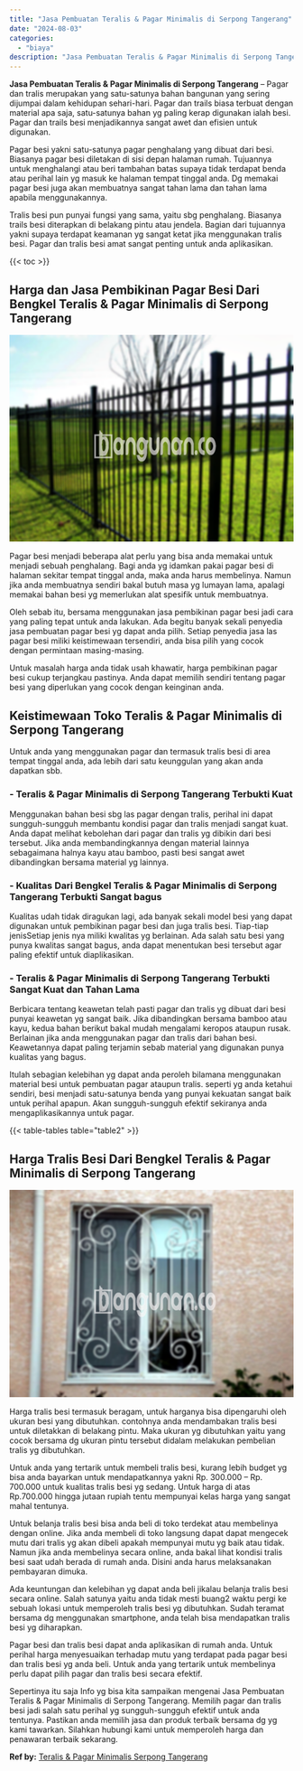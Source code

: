 ```yaml
---
title: "Jasa Pembuatan Teralis & Pagar Minimalis di Serpong Tangerang"
date: "2024-08-03"
categories: 
  - "biaya"
description: "Jasa Pembuatan Teralis & Pagar Minimalis di Serpong Tangerang. Sepertinya itu saja Info yg bisa kita sampaikan mengenai Jasa Pembuatan Teralis & Pagar Minima..."
---
```


**Jasa Pembuatan Teralis & Pagar Minimalis di Serpong Tangerang** – Pagar dan tralis merupakan yang satu-satunya bahan bangunan yang sering dijumpai dalam kehidupan sehari-hari. Pagar dan trails biasa terbuat dengan material apa saja, satu-satunya bahan yg paling kerap digunakan ialah besi. Pagar dan trails besi menjadikannya sangat awet dan efisien untuk digunakan.

Pagar besi yakni satu-satunya pagar penghalang yang dibuat dari besi. Biasanya pagar besi diletakan di sisi depan halaman rumah. Tujuannya untuk menghalangi atau beri tambahan batas supaya tidak terdapat benda atau perihal lain yg masuk ke halaman tempat tinggal anda. Dg memakai pagar besi juga akan membuatnya sangat tahan lama dan tahan lama apabila menggunakannya.

Tralis besi pun punyai fungsi yang sama, yaitu sbg penghalang. Biasanya trails besi diterapkan di belakang pintu atau jendela. Bagian dari tujuannya yakni supaya terdapat keamanan yg sangat ketat jika menggunakan tralis besi. Pagar dan tralis besi amat sangat penting untuk anda aplikasikan.

{{< toc >}}

## Harga dan Jasa Pembikinan Pagar Besi Dari Bengkel Teralis & Pagar Minimalis di Serpong Tangerang

![Jasa Pembuatan Teralis & Pagar Minimalis di Serpong Tangerang](/images/pagar-minimalis-murah-24.png)

Pagar besi menjadi beberapa alat perlu yang bisa anda memakai untuk menjadi sebuah penghalang. Bagi anda yg idamkan pakai pagar besi di halaman sekitar tempat tinggal anda, maka anda harus membelinya. Namun jika anda membuatnya sendiri bakal butuh masa yg lumayan lama, apalagi memakai bahan besi yg memerlukan alat spesifik untuk membuatnya.

Oleh sebab itu, bersama menggunakan jasa pembikinan pagar besi jadi cara yang paling tepat untuk anda lakukan. Ada begitu banyak sekali penyedia jasa pembuatan pagar besi yg dapat anda pilih. Setiap penyedia jasa las pagar besi miliki keistimewaan tersendiri, anda bisa pilih yang cocok dengan permintaan masing-masing.

Untuk masalah harga anda tidak usah khawatir, harga pembikinan pagar besi cukup terjangkau pastinya. Anda dapat memilih sendiri tentang pagar besi yang diperlukan yang cocok dengan keinginan anda.

## Keistimewaan Toko Teralis & Pagar Minimalis di Serpong Tangerang

Untuk anda yang menggunakan pagar dan termasuk tralis besi di area tempat tinggal anda, ada lebih dari satu keunggulan yang akan anda dapatkan sbb.

### \- Teralis & Pagar Minimalis di Serpong Tangerang Terbukti Kuat

Menggunakan bahan besi sbg las pagar dengan tralis, perihal ini dapat sungguh-sungguh membantu kondisi pagar dan tralis menjadi sangat kuat. Anda dapat melihat kebolehan dari pagar dan tralis yg dibikin dari besi tersebut. Jika anda membandingkannya dengan material lainnya sebagaimana halnya kayu atau bamboo, pasti besi sangat awet dibandingkan bersama material yg lainnya.

### \- Kualitas Dari Bengkel Teralis & Pagar Minimalis di Serpong Tangerang Terbukti Sangat bagus

Kualitas udah tidak diragukan lagi, ada banyak sekali model besi yang dapat digunakan untuk pembikinan pagar besi dan juga tralis besi. Tiap-tiap jenisSetiap jenis nya miliki kwalitas yg berlainan. Ada salah satu besi yang punya kwalitas sangat bagus, anda dapat menentukan besi tersebut agar paling efektif untuk diaplikasikan.

### \- Teralis & Pagar Minimalis di Serpong Tangerang Terbukti Sangat Kuat dan Tahan Lama

Berbicara tentang keawetan telah pasti pagar dan tralis yg dibuat dari besi punyai keawetan yg sangat baik. Jika dibandingkan bersama bamboo atau kayu, kedua bahan berikut bakal mudah mengalami keropos ataupun rusak. Berlainan jika anda menggunakan pagar dan tralis dari bahan besi. Keawetannya dapat paling terjamin sebab material yang digunakan punya kualitas yang bagus.

Itulah sebagian kelebihan yg dapat anda peroleh bilamana menggunakan material besi untuk pembuatan pagar ataupun tralis. seperti yg anda ketahui sendiri, besi menjadi satu-satunya benda yang punyai kekuatan sangat baik untuk perihal apapun. Akan sungguh-sungguh efektif sekiranya anda mengaplikasikannya untuk pagar.

{{< table-tables table="table2" >}}

## Harga Tralis Besi Dari Bengkel Teralis & Pagar Minimalis di Serpong Tangerang

![Jasa Pembuatan Teralis & Pagar Minimalis di Serpong Tangerang](/images/teralis-minimalis-murah-32.png)

Harga tralis besi termasuk beragam, untuk harganya bisa dipengaruhi oleh ukuran besi yang dibutuhkan. contohnya anda mendambakan tralis besi untuk diletakkan di belakang pintu. Maka ukuran yg dibutuhkan yaitu yang cocok bersama dg ukuran pintu tersebut didalam melakukan pembelian tralis yg dibutuhkan.

Untuk anda yang tertarik untuk membeli tralis besi, kurang lebih budget yg bisa anda bayarkan untuk mendapatkannya yakni Rp. 300.000 – Rp. 700.000 untuk kualitas tralis besi yg sedang. Untuk harga di atas Rp.700.000 hingga jutaan rupiah tentu mempunyai kelas harga yang sangat mahal tentunya.

Untuk belanja tralis besi bisa anda beli di toko terdekat atau membelinya dengan online. Jika anda membeli di toko langsung dapat dapat mengecek mutu dari tralis yg akan dibeli apakah mempunyai mutu yg baik atau tidak. Namun jika anda membelinya secara online, anda bakal lihat kondisi tralis besi saat udah berada di rumah anda. Disini anda harus melaksanakan pembayaran dimuka.

Ada keuntungan dan kelebihan yg dapat anda beli jikalau belanja tralis besi secara online. Salah satunya yaitu anda tidak mesti buang2 waktu pergi ke sebuah lokasi untuk memperoleh tralis besi yg dibutuhkan. Sudah teramat bersama dg menggunakan smartphone, anda telah bisa mendapatkan tralis besi yg diharapkan.

Pagar besi dan tralis besi dapat anda aplikasikan di rumah anda. Untuk perihal harga menyesuaikan terhadap mutu yang terdapat pada pagar besi dan tralis besi yg anda beli. Untuk anda yang tertarik untuk membelinya perlu dapat pilih pagar dan tralis besi secara efektif.

Sepertinya itu saja Info yg bisa kita sampaikan mengenai Jasa Pembuatan Teralis & Pagar Minimalis di Serpong Tangerang. Memilih pagar dan tralis besi jadi salah satu perihal yg sungguh-sungguh efektif untuk anda tentunya. Pastikan anda memilih jasa dan produk terbaik bersama dg yg kami tawarkan. Silahkan hubungi kami untuk memperoleh harga dan penawaran terbaik sekarang.

**Ref by:** [Teralis & Pagar Minimalis Serpong Tangerang](https://id.wikipedia.org/wiki/Teralis)
